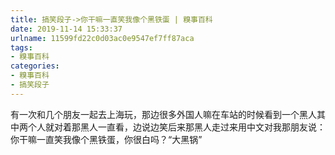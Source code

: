 ```yaml
---
title: 搞笑段子->你干嘛一直笑我像个黑铁蛋 | 糗事百科
date: 2019-11-14 15:33:37
urlname: 11599fd22c0d03ac0e9547ef7ff87aca
tags: 
- 糗事百科
categories:
- 糗事百科
- 搞笑段子
---
```

有一次和几个朋友一起去上海玩，那边很多外国人嘛在车站的时候看到一个黑人其中两个人就对着那黑人一直看，边说边笑后来那黑人走过来用中文对我那朋友说：你干嘛一直笑我像个黑铁蛋，你很白吗？“大黑锅”


